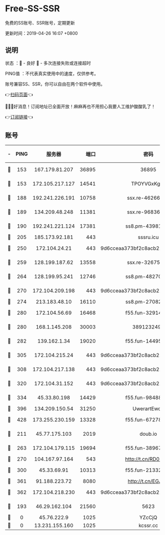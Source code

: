 # Free-SS-SSR

免费的SS账号、SSR账号，定期更新

更新时间：2019-04-26 16:07 +0800

## 说明

状态     ：🙂 - 良好 🙁 - 多次连接失败或连接超时

PING值   ：不代表真实使用中的速度，仅供参考。

账号兼容SS、SSR，你可以自由在两个软件中使用。

👉[扫码页面](https://liesauer.github.io/Free-SS-SSR/)👈

🎉🎉🎉好消息！订阅地址已全面开放！麻麻再也不用担心我要人工维护酸酸乳了！

👉[订阅链接](https://www.liesauer.net/yogurt/subscribe?ACCESS_TOKEN=DAYxR3mMaZAsaqUb)👈

## 账号

|-|PING|服务器|端口|密码|加密方式|区域|
|:----:|:----:|:-----:|-----:|:----:|:----:|:----:|
|🙂|153|167.179.81.207|36895|36895|aes-256-cfb|JP|
|🙂|153|172.105.217.127|14541|TPOYVGxKglpi|aes-256-cfb|JP|
|🙂|188|192.241.226.191|10758|ssx.re-46266917|aes-256-cfb|US|
|🙂|189|134.209.48.248|11381|ssx.re-96836454|aes-256-cfb|US|
|🙂|190|192.241.221.124|17381|ss8.pm-43981426|aes-256-cfb|US|
|🙂|205|185.173.92.181|443|sssru.icu|rc4-md5|RU|
|🙂|250|172.104.24.21|443|9d6cceaa373bf2c8acb22e60b6a58be6|aes-256-cfb|US|
|🙂|259|128.199.187.62|13558|ssx.re-32675545|aes-256-cfb|SG|
|🙂|264|128.199.95.241|12746|ss8.pm-48270505|aes-256-cfb|SG|
|🙂|270|172.104.209.198|443|9d6cceaa373bf2c8acb22e60b6a58be6|aes-256-cfb|US|
|🙂|274|213.183.48.10|16110|ss8.pm-27082540|rc4-md5|RU|
|🙂|280|172.104.56.69|16468|f55.fun-32914277|aes-256-cfb|SG|
|🙂|280|168.1.145.208|30003|3891232494|aes-256-cfb|AU|
|🙂|282|139.162.1.34|19020|f55.fun-14495411|aes-256-cfb|SG|
|🙂|305|172.104.215.24|443|9d6cceaa373bf2c8acb22e60b6a58be6|aes-256-cfb|US|
|🙂|308|172.104.217.138|443|9d6cceaa373bf2c8acb22e60b6a58be6|aes-256-cfb|US|
|🙂|320|172.104.31.152|443|9d6cceaa373bf2c8acb22e60b6a58be6|aes-256-cfb|US|
|🙂|334|45.33.80.198|14429|f55.fun-98488000|aes-256-cfb|US|
|🙂|396|134.209.150.54|31250|UwerartEwqe|chacha20|IN|
|🙂|428|173.255.230.159|13328|f55.fun-67278119|aes-256-cfb|US|
|🙂|211|45.77.175.103|2019|doub.io|aes-128-ctr|SG|
|🙂|263|172.104.179.115|19694|f55.fun-38967264|aes-256-cfb|SG|
|🙂|270|104.167.97.164|543|http://t.cn/RD0D7sx|rc4-md5|CA|
|🙂|300|45.33.69.91|10313|f55.fun-21332976|aes-256-cfb|US|
|🙂|361|91.188.223.72|8080|http://t.cn/EGJIyrl|rc4-md5|RU|
|🙂|362|172.104.218.230|443|9d6cceaa373bf2c8acb22e60b6a58be6|aes-256-cfb|US|
|🙁|193|46.29.162.104|21560|5623|aes-128-ctr|RU|
|🙁|0|45.76.222.9|1025|YZcCjQ|rc4-md5|JP|
|🙁|0|13.231.155.160|1025|kcssr.cc|rc4-md5|JP|
